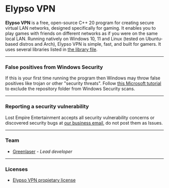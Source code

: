 # Elypso VPN

**Elypso VPN** is a free, open-source C++ 20 program for creating secure virtual LAN networks, designed specifically for gaming. It enables you to play games with friends on different networks as if you were on the same local LAN. Running natively on Windows 10, 11 and Linux (tested on Ubuntu-based distros and Arch), Elypso VPN is simple, fast, and built for gamers. It uses several libraries listed in [the library file](LIBRARIES.md).

---

### False positives from Windows Security

If this is your first time running the program then Windows may throw false positives like trojan or other "security threats". Follow [this Microsoft tutorial](https://support.microsoft.com/en-us/windows/add-an-exclusion-to-windows-security-811816c0-4dfd-af4a-47e4-c301afe13b26) to exclude the repository folder from Windows Security scans.

---

### Reporting a security vulnerability

Lost Empire Entertainment accepts all security vulnerability concerns or discovered security bugs at [our business email](mailto:sanderveski@gmail.com), do not post them as Issues.

---

### Team

* [Greenlaser](https://github.com/greeenlaser) - *Lead developer*

---

### Licenses

* [Elypso VPN propietary license](LICENSE.md)
